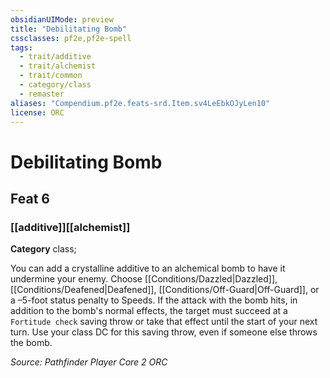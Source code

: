 ```yaml
---
obsidianUIMode: preview
title: "Debilitating Bomb"
cssclasses: pf2e,pf2e-spell
tags:
  - trait/additive
  - trait/alchemist
  - trait/common
  - category/class
  - remaster
aliases: "Compendium.pf2e.feats-srd.Item.sv4LeEbkOJyLen10"
license: ORC
---
```

# Debilitating Bomb
## Feat 6
### [[additive]][[alchemist]]

**Category** class; 




You can add a crystalline additive to an alchemical bomb to have it undermine your enemy. Choose [[Conditions/Dazzled|Dazzled]], [[Conditions/Deafened|Deafened]], [[Conditions/Off-Guard|Off-Guard]], or a –5-foot status penalty to Speeds. If the attack with the bomb hits, in addition to the bomb's normal effects, the target must succeed at a `Fortitude check` saving throw or take that effect until the start of your next turn. Use your class DC for this saving throw, even if someone else throws the bomb.

*Source: Pathfinder Player Core 2*
*ORC*